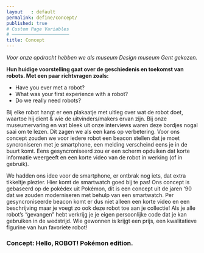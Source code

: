 ```yaml
---
layout   : default
permalink: define/concept/
published: true
# Custom Page Variables
# ─────────────────────
title: Concept
---
```


*Voor onze opdracht hebben we als museum Design museum Gent gekozen.*

**Hun huidige voorstelling gaat over de geschiedenis en toekomst van robots. Met een paar richtvragen zoals:**
 - Have you ever met a robot?
 - What was your first experience with a robot?
 - Do we really need robots?

Bij elke robot hangt er een plakaatje met uitleg over wat de robot doet, waartoe hij dient & wie de uitvinders/makers ervan zijn. Bij onze museumervaring en wat bleek uit onze interviews waren deze bordjes nogal saai om te lezen. Dit zagen we als een kans op verbetering. Voor ons concept zouden we voor iedere robot een beacon stellen dat je moet syncroniseren met je smartphone, een melding verscheind eens je in de buurt komt. Eens gesyncroniseerd zou er een scherm opduiken dat korte informatie weergeeft en een korte video van de robot in werking (of in gebruik).

We hadden ons idee voor de smartphone, er ontbrak nog iets, dat extra tikkeltje plezier. Hier komt de smartwatch goed bij te pas! Ons concept is gebaseerd op de pokédex uit Pokémon, dit is een concept uit de jaren ‘90 dat we zouden moderniseren met behulp van een smartwatch. Per gesyncroniseerde beacon komt er dus niet alleen een korte video en een beschrijving maar je voegt zo ook deze robot toe aan je collectie! Als je alle robot’s “gevangen” hebt verkrijg je je eigen persoonlijke code dat je kan gebruiken in de wedstrijd. Wie gewonnen is krijgt een prijs, een kwalitatieve figurine van hun favoriete robot!

### Concept: Hello, ROBOT! Pokémon edition.
	